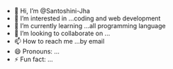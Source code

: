 - 👋 Hi, I’m @Santoshini-Jha
- 👀 I’m interested in ...coding and web development
- 🌱 I’m currently learning ...all programming language
- 💞️ I’m looking to collaborate on ...
- 📫 How to reach me ...by email
- 😄 Pronouns: ...
- ⚡ Fun fact: ...

<!---
Santoshini-Jha/Santoshini-Jha is a ✨ special ✨ repository because its `README.md` (this file) appears on your GitHub profile.
You can click the Preview link to take a look at your changes.
--->
